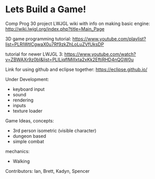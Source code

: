 # Lets Build a Game!
Comp Prog 30 project
LWJGL wiki with info on making basic engine: http://wiki.lwjgl.org/index.php?title=Main_Page

3D game programming tutorial: https://www.youtube.com/playlist?list=PLRIWtICgwaX0u7Rf9zkZhLoLuZVfUksDP

tutorial for newer LWJGL 3: https://www.youtube.com/watch?v=ZBWAXr9z0bI&list=PLILiqflMilIxta2xKk2EftiRHD4nQGW0u

Link for using github and eclipse together: https://eclipse.github.io/

Under Development:

- keyboard input
- sound
- rendering
- inputs
- texture loader

Game Ideas, concepts:

- 3rd person isometric (visible character)
- dungeon based
- simple combat

mechanics:

- Walking

Contributors: Ian, Brett, Kadyn, Spencer

